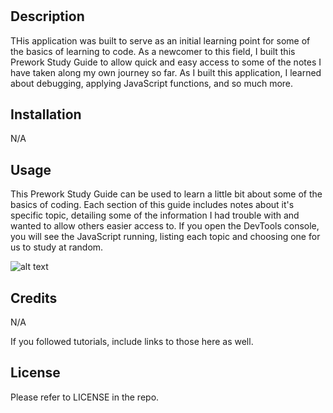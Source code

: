 # <Your-Project-Title>

## Description

THis application was built to serve as an initial learning point for some of the basics of learning to code. As a newcomer to this field, I built this Prework Study Guide to allow quick and easy access to some of the notes I have taken along my own journey so far. As I built this application, I learned about debugging, applying JavaScript functions, and so much more.

## Installation

N/A

## Usage

This Prework Study Guide can be used to learn a little bit about some of the basics of coding. Each section of this guide includes notes about it's specific topic, detailing some of the information I had trouble with and wanted to allow others easier access to. If you open the DevTools console, you will see the JavaScript running, listing each topic and choosing one for us to study at random.

![alt text](assets/images/screenshot.png)

## Credits

N/A

If you followed tutorials, include links to those here as well.

## License

Please refer to LICENSE in the repo.
